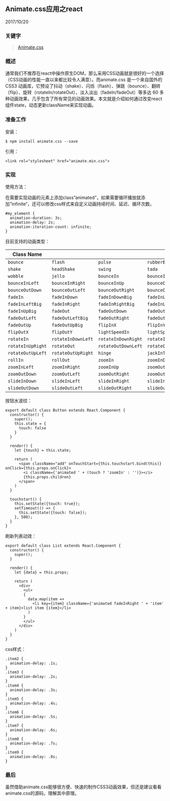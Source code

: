 ## Animate.css应用之react

2017/10/20

### 关键字

>[Animate.css](https://daneden.github.io/animate.css/)

### 概述

通常我们不推荐在react中操作原生DOM，那么采用CSS动画就是很好的一个选择（CSS动画的性能一直以来都比较令人满意）。而animate.css 是一个来自国外的 CSS3 动画库，它预设了抖动（shake）、闪烁（flash）、弹跳（bounce）、翻转（flip）、旋转（rotateIn/rotateOut）、淡入淡出（fadeIn/fadeOut）等多达 60 多种动画效果，几乎包含了所有常见的动画效果。本文就是介绍如何通过改变react组件state，动态更新className来实现动画。

### 准备工作

安装：

    $ npm install animate.css --save

引用：

    <link rel="stylesheet" href="animate.min.css">

### 实现

使用方法：

在需要实现动画的元素上添加class”animated“，如果需要循环播放就添加”infinite“，还可以修改css样式来自定义动画持续时间、延迟、循环次数。

    #my_element {
      animation-duration: 3s;
      animation-delay: 2s;
      animation-iteration-count: infinite;
    }

目前支持的动画类型：

| ﻿Class Name | | | | 
|--------------------|--------------------|--------------------|--------------------|
| `bounce` |`flash` |`pulse` |`rubberBand` |
| `shake` |`headShake` |`swing` |`tada` |
| `wobble` |`jello` |`bounceIn` |`bounceInDown` |
| `bounceInLeft` |`bounceInRight` |`bounceInUp` |`bounceOut` |
| `bounceOutDown` |`bounceOutLeft` |`bounceOutRight` |`bounceOutUp` |
| `fadeIn` |`fadeInDown` |`fadeInDownBig` |`fadeInLeft` |
| `fadeInLeftBig` |`fadeInRight` |`fadeInRightBig` |`fadeInUp` |
| `fadeInUpBig` |`fadeOut` |`fadeOutDown` |`fadeOutDownBig` |
| `fadeOutLeft` |`fadeOutLeftBig` |`fadeOutRight` |`fadeOutRightBig` |
| `fadeOutUp` |`fadeOutUpBig` |`flipInX` |`flipInY` |
| `flipOutX` |`flipOutY` |`lightSpeedIn` |`lightSpeedOut` |
| `rotateIn` |`rotateInDownLeft` |`rotateInDownRight` |`rotateInUpLeft` |
| `rotateInUpRight` |`rotateOut` |`rotateOutDownLeft` |`rotateOutDownRight` |
| `rotateOutUpLeft` |`rotateOutUpRight` |`hinge` |`jackInTheBox` |
| `rollIn` |`rollOut` |`zoomIn` |`zoomInDown` |
| `zoomInLeft` |`zoomInRight` |`zoomInUp` |`zoomOut` |
| `zoomOutDown` |`zoomOutLeft` |`zoomOutRight` |`zoomOutUp` |
| `slideInDown` |`slideInLeft` |`slideInRight` |`slideInUp` |
| `slideOutDown` |`slideOutLeft` |`slideOutRight` |`slideOutUp` |

按钮水波纹：

    export default class Button extends React.Component {
      constructor() {
        super();
        this.state = {
          touch: false
        }
      }

      render() {
        let {touch} = this.state;
        
        return (
          <span className="add" onTouchStart={this.touchstart.bind(this)} onClick={this.props.onClick}>
            <i className={'animated ' + (touch ? 'zoomIn' : '')}></i>
            {this.props.children}
          </span>
        )
      }

      touchstart() {
        this.setState({touch: true});
        setTimeout(() => {
          this.setState({touch: false});
        }, 500);
      }
    }

刷新列表动效：

    export default class List extends React.Component {
      constructor() {
        super();
      }

      render() {
        let {data} = this.props;

        return (
          <div>
            <ul>
            {
              data.map(item =>
                <li key={item} className={'animated fadeInRight ' + 'item' + item}>list item {item}</li>
              )
            }
            </ul>
          </div>
        )
      }
    }

css样式：

    .item2 {
      animation-delay: .1s;
    }
    .item3 {
      animation-delay: .2s;
    }
    .item4 {
      animation-delay: .3s;
    }
    .item5 {
      animation-delay: .4s;
    }
    .item6 {
      animation-delay: .5s;
    }
    .item7 {
      animation-delay: .6s;
    }
    .item8 {
      animation-delay: .7s;
    }
    .item9 {
      animation-delay: .8s;
    }

### 最后

虽然借助animate.css能够很方便、快速的制作CSS3动画效果，但还是建议看看animate.css的源码，理解其中原理。
